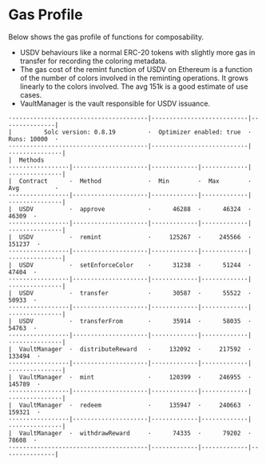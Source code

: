 # Gas Profile

Below shows the gas profile of functions for composability.&#x20;

* USDV behaviours like a normal ERC-20 tokens with slightly more gas in transfer for recording the coloring metadata.&#x20;
* The gas cost of the remint function of USDV on Ethereum is a function of the number of colors involved in the reminting operations. It grows linearly to the colors involved. The avg 151k is a good estimate of use cases.&#x20;
* VaultManager is the vault responsible for USDV issuance.&#x20;

```
·--------------------------------------|---------------------------|---------------|
|         Solc version: 0.8.19         ·  Optimizer enabled: true  ·  Runs: 10000  ·
·······································|···························|···············|
|  Methods                                                                          
·················|·····················|·············|·············|···············|
|  Contract      ·  Method             ·  Min        ·  Max        ·  Avg          ·
·················|·····················|·············|·············|···············|
|  USDV          ·  approve            ·      46288  ·      46324  ·        46309  ·
·················|·····················|·············|·············|···············|
|  USDV          ·  remint             ·     125267  ·     245566  ·       151237  ·
·················|·····················|·············|·············|···············|
|  USDV          ·  setEnforceColor    ·      31238  ·      51244  ·        47404  ·
·················|·····················|·············|·············|···············|
|  USDV          ·  transfer           ·      30587  ·      55522  ·        50933  ·
·················|·····················|·············|·············|···············|
|  USDV          ·  transferFrom       ·      35914  ·      58035  ·        54763  ·
·················|·····················|·············|·············|···············|
|  VaultManager  ·  distributeReward   ·     132092  ·     217592  ·       133494  ·
·················|·····················|·············|·············|···············|
|  VaultManager  ·  mint               ·     120399  ·     246955  ·       145789  ·
·················|·····················|·············|·············|···············|
|  VaultManager  ·  redeem             ·     135947  ·     240663  ·       159321  ·
·················|·····················|·············|·············|···············|
|  VaultManager  ·  withdrawReward     ·      74335  ·      79202  ·        78608  ·
·--------------------------------------|-------------|-------------|---------------|

```
